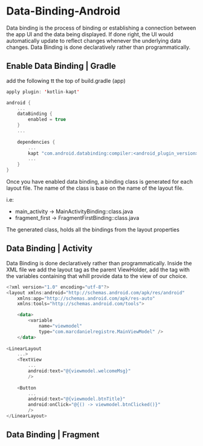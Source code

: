 # Data-Binding-Android

Data binding is the process of binding or establishing a connection between the app UI and the data being displayed. If done right, the UI would automatically update to reflect changes whenever the underlying data changes. Data Binding is done declaratively rather than programmatically. 

## Enable Data Binding | Gradle

add the following tt the top of build.gradle (app)


```kotlin
apply plugin: 'kotlin-kapt'

android {
    ...
    dataBinding {
        enabled = true
    }
    ...
    
    dependencies {
        ...
        kapt "com.android.databinding:compiler:<android_plugin_version>"
        ...
    }
}
```
Once you have enabled data binding, a binding class is generated for each layout file. The name of the class is base on the name of the layout file.

i.e: 
- main_activity -> MainActivityBinding::class.java
- fragment_first -> FragmentFirstBinding::class.java

The generated class, holds all the bindings from the layout properties

 ## Data Binding | Activity
 Data Binding is done declaratively rather than programmatically. Inside the XML file we add the layout tag as the parent ViewHolder, add the <data> tag with the variables containing that whill provide data to the view of our choice.
```kotlin
<?xml version="1.0" encoding="utf-8"?>
<layout xmlns:android="http://schemas.android.com/apk/res/android"
    xmlns:app="http://schemas.android.com/apk/res-auto"
    xmlns:tools="http://schemas.android.com/tools">

    <data>
        <variable
            name="viewmodel"
            type="com.marcdanielregistre.MainViewModel" />
    </data>
  
<LinearLayout
    ...>
    <TextView
        ...
        android:text="@{viewmodel.welcomeMsg}"
        />
    
    <Button
        ...
        android:text="@{viewmodel.btnTitle}"
        android:onClick="@{() -> viewmodel.btnClicked()}"
        />
</LinearLayout>
```
## Data Binding | Fragment
